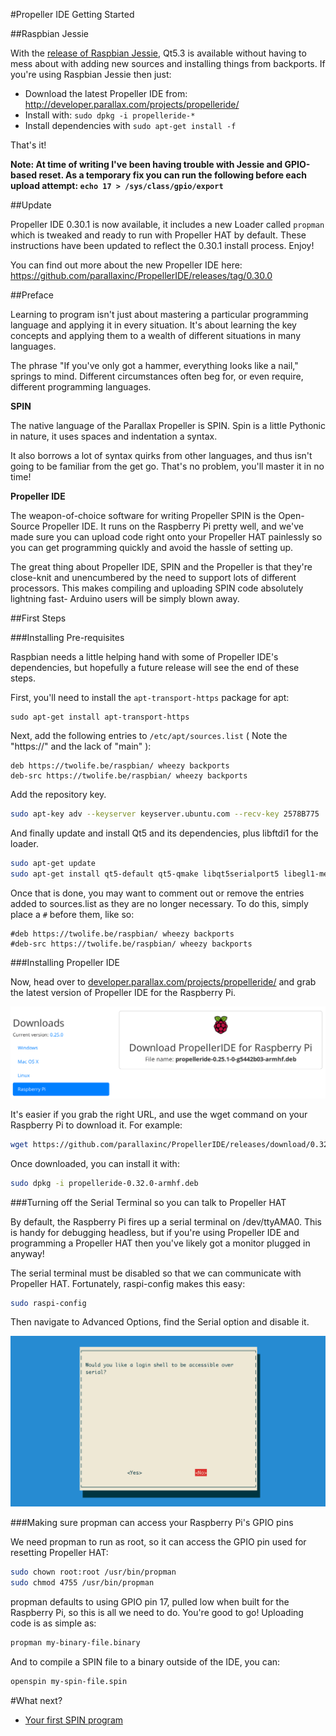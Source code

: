 <!--
---
title: Getting started with Propeller IDE
handle: propeller-ide-getting-started
type: tutorial
summary: Learn how to install Propeller IDE, the development environment for Propeller HAT
author: Phil Howard
products: [propeller-hat]
tags: [Propeller HAT, Raspberry Pi, Microcontroller]
images: [images/tba.png]
difficulty: Intermediate
-->
#Propeller IDE Getting Started

##Raspbian Jessie

With the [release of Raspbian Jessie](https://www.raspberrypi.org/downloads/raspbian/), Qt5.3 is available without having to mess about with adding new sources and installing things from backports. If you're using Raspbian Jessie then just:

* Download the latest Propeller IDE from: http://developer.parallax.com/projects/propelleride/
* Install with: `sudo dpkg -i propelleride-*`
* Install dependencies with `sudo apt-get install -f`

That's it!

**Note: At time of writing I've been having trouble with Jessie and GPIO-based reset. As a temporary fix you can run the following before each upload attempt: `echo 17 > /sys/class/gpio/export`**

##Update

Propeller IDE 0.30.1 is now available, it includes a new Loader called `propman` which is tweaked and ready to run with Propeller HAT by default. These instructions have been updated to reflect the 0.30.1 install process. Enjoy!

You can find out more about the new Propeller IDE here: https://github.com/parallaxinc/PropellerIDE/releases/tag/0.30.0

##Preface

Learning to program isn't just about mastering a particular programming language
and applying it in every situation. It's about learning the key concepts
and applying them to a wealth of different situations in many languages.

The phrase "If you've only got a hammer, everything looks like a nail," springs to mind.
Different circumstances often beg for, or even require, different programming languages.

**SPIN**

The native language of the Parallax Propeller is SPIN. Spin is a little Pythonic in nature, 
it uses spaces and indentation a syntax.

It also borrows a lot of syntax quirks from other languages, and thus isn't going to be
familiar from the get go. That's no problem, you'll master it in no time!

**Propeller IDE**

The weapon-of-choice software for writing Propeller SPIN is the Open-Source Propeller IDE.
It runs on the Raspberry Pi pretty well, and we've made sure you can upload code right onto
your Propeller HAT painlessly so you can get programming quickly and avoid the hassle of setting up.

The great thing about Propeller IDE, SPIN and the Propeller is that they're close-knit and
unencumbered by the need to support lots of different processors. This makes compiling and uploading
SPIN code absolutely lightning fast- Arduino users will be simply blown away.

##First Steps

###Installing Pre-requisites

Raspbian needs a little helping hand with some of Propeller IDE's dependencies, but hopefully a future
release will see the end of these steps.

First, you'll need to install the `apt-transport-https` package for apt:

```
sudo apt-get install apt-transport-https
```

Next, add the following entries to `/etc/apt/sources.list` ( Note the "https://" and the lack of "main" ):

```
deb https://twolife.be/raspbian/ wheezy backports
deb-src https://twolife.be/raspbian/ wheezy backports
```

Add the repository key.

```bash
sudo apt-key adv --keyserver keyserver.ubuntu.com --recv-key 2578B775
```

And finally update and install Qt5 and its dependencies, plus libftdi1 for the loader.

```bash
sudo apt-get update
sudo apt-get install qt5-default qt5-qmake libqt5serialport5 libegl1-mesa libgles2-mesa libftdi1
```

Once that is done, you may want to comment out or remove the entries added to sources.list as they are no longer necessary. To do this, simply place a `#` before them, like so:

```
#deb https://twolife.be/raspbian/ wheezy backports
#deb-src https://twolife.be/raspbian/ wheezy backports
```

###Installing Propeller IDE

Now, head over to [developer.parallax.com/projects/propelleride/](http://developer.parallax.com/projects/propelleride/) and grab the latest 
version of Propeller IDE for the Raspberry Pi.

![Propeller IDE download](images/propeller-ide-download.png)

It's easier if you grab the right URL, and use the wget command on your 
Raspberry Pi to download it. For example:

```bash
wget https://github.com/parallaxinc/PropellerIDE/releases/download/0.32.0/propelleride-0.32.0-armhf.deb
```

Once downloaded, you can install it with:

```bash
sudo dpkg -i propelleride-0.32.0-armhf.deb
```

###Turning off the Serial Terminal so you can talk to Propeller HAT

By default, the Raspberry Pi fires up a serial terminal on /dev/ttyAMA0. This is handy for debugging headless, but if you're using Propeller IDE and programming a Propeller HAT then you've likely got a monitor plugged in anyway!

The serial terminal must be disabled so that we can communicate with Propeller HAT. Fortunately, raspi-config makes this easy:

```bash
sudo raspi-config
```

Then navigate to Advanced Options, find the Serial option and disable it.

![Raspberry Pi, disable Serial Terminal](images/propeller-ide-serial-terminal.png)

###Making sure propman can access your Raspberry Pi's GPIO pins

We need propman to run as root, so it can access the GPIO pin used for resetting Propeller HAT:

```bash
sudo chown root:root /usr/bin/propman
sudo chmod 4755 /usr/bin/propman
```

propman defaults to using GPIO pin 17, pulled low when built for the Raspberry Pi, so this is all we need to do. You're good to go! Uploading code is as simple as:

```bash
propman my-binary-file.binary
```

And to compile a SPIN file to a binary outside of the IDE, you can:

```bash
openspin my-spin-file.spin
```

#What next?

* [Your first SPIN program](/documentation/Your-first-SPIN-program.md)
